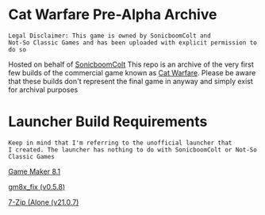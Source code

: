 # Cat Warfare Pre-Alpha Archive

<code>Legal Disclaimer: This game is owned by SonicboomColt and Not-So Classic Games and has been uploaded with explicit permission to do so</code>

Hosted on behalf of [SonicboomColt](https://github.com/sonicboomcolt)
This repo is an archive of the very first few builds of the commercial game known as [Cat Warfare](https://store.steampowered.com/app/923370). Please be aware that these builds don't represent the final game in anyway and simply exist for archival purposes


<h1>Launcher Build Requirements</h1>

<code>Keep in mind that I'm referring to the unofficial launcher that I created. The launcher has nothing to do with SonicboomColt or Not-So Classic Games</code>

[Game Maker 8.1](https://archive.org/details/GameMaker81)

[gm8x_fix (v0.5.8)](https://github.com/skyfloogle/gm8x_fix/releases/tag/v0.5.8)

[7-Zip (Alone (v21.0.7)](https://www.7-zip.org/a/7z2107-extra.7z)
